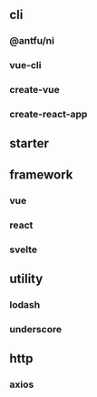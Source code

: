 ## cli

### @antfu/ni

### vue-cli

### create-vue

### create-react-app

## starter

## framework

### vue

### react

### svelte

## utility

### lodash

### underscore

## http

### axios


